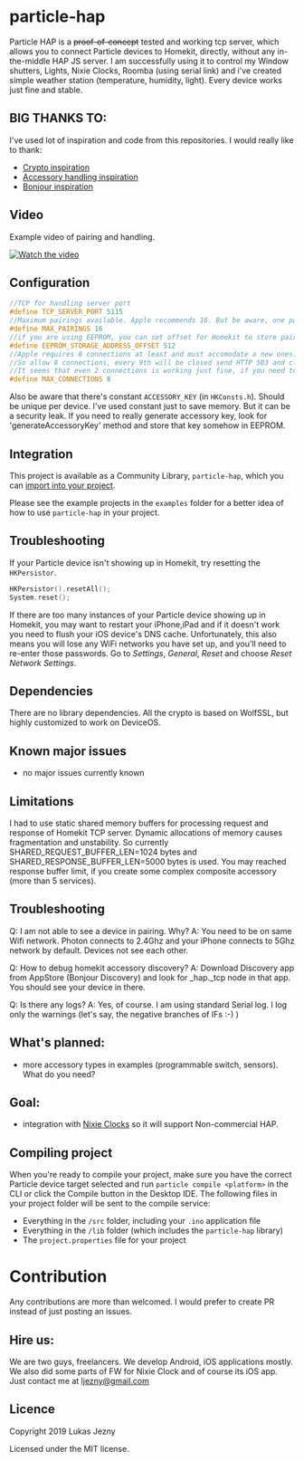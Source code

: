 # particle-hap

Particle HAP is a ~~proof-of-concept~~ tested and working tcp server, which allows you to connect Particle devices to Homekit, directly, without any in-the-middle HAP JS server.
I am successfully using it to control my Window shutters, Lights, Nixie Clocks, Roomba (using serial link) and i've created simple weather station (temperature, humidity, light). Every device works just fine and stable.

## BIG THANKS TO:
I've used lot of inspiration and code from this repositories. I would really like to thank:

- [Crypto inspiration](https://github.com/maximkulkin/esp-homekit-demo)
- [Accessory handling inspiration](https://github.com/etwmc/Personal-HomeKit-HAP)
- [Bonjour inspiration](https://github.com/moflo/homekit-particle)

## Video

Example video of pairing and handling.

[![Watch the video](https://img.youtube.com/vi/jLw-PZ73Wlw/hqdefault.jpg)](https://youtu.be/jLw-PZ73Wlw)

## Configuration

```cpp
//TCP for handling server port
#define TCP_SERVER_PORT 5115
//Maximum pairings available. Apple recommends 16. But be aware, one pairing needs (36+32)B of your EEPROM
#define MAX_PAIRINGS 16
//if you are using EEPROM, you can set offset for Homekit to store pairings
#define EEPROM_STORAGE_ADDRESS_OFFSET 512
//Apple requires 8 connections at least and must accomodate a new ones. Photon can handle up to 10 connections, but one is cloud connection.
//So allow 8 connections, every 9th will be closed send HTTP 503 and closed.
//It seems that even 2 connections is working just fine, if you need to use sockets for something else.
#define MAX_CONNECTIONS 8

```

Also be aware that there's constant `ACCESSORY_KEY` (in `HKConsts.h`). Should be unique per device. I've used constant just to save memory. But it can be a security leak. If you need to really generate accessory key, look for 'generateAccessoryKey' method and store that key somehow in EEPROM.

## Integration

This project is available as a Community Library, `particle-hap`, which you can [import into your project](https://docs.particle.io/tutorials/device-os/libraries/#using-libraries).

Please see the example projects in the `examples` folder for a better idea of how to use `particle-hap` in your project.

## Troubleshooting

If your Particle device isn't showing up in Homekit, try resetting the `HKPersistor`.

```cpp
HKPersistor().resetAll();
System.reset();
```

If there are too many instances of your Particle device showing up in Homekit, you may want to restart your iPhone,iPad and if it doesn't work you need to flush your iOS device's DNS cache. Unfortunately, this also means you will lose any WiFi networks you have set up, and you'll need to re-enter those passwords. Go to _Settings_, _General_, _Reset_ and choose _Reset Network Settings_.

## Dependencies
There are no library dependencies. All the crypto is based on WolfSSL, but highly customized to work on DeviceOS.

## Known major issues
- no major issues currently known

## Limitations
I had to use static shared memory buffers for processing request and response of Homekit TCP server. Dynamic allocations of memory causes fragmentation and unstability. So currently SHARED_REQUEST_BUFFER_LEN=1024 bytes and SHARED_RESPONSE_BUFFER_LEN=5000 bytes is used. You may reached response buffer limit, if you create some complex composite accessory (more than 5 services).

## Troubleshooting
Q: I am not able to see a device in pairing. Why?
A: You need to be on same Wifi network. Photon connects to 2.4Ghz and your iPhone connects to 5Ghz network by default. Devices not see each other.

Q: How to debug homekit accessory discovery?
A: Download Discovery app from AppStore (Bonjour Discovery) and look for _hap._tcp node in that app. You should see your device in there.

Q: Is there any logs?
A: Yes, of course. I am using standard Serial log. I log only the warnings (let's say, the negative branches of IFs :-) )

## What's planned:
- more accessory types in examples (programmable switch, sensors). What do you need?

## Goal:
- integration with [Nixie Clocks](https://www.daliborfarny.com) so it will support Non-commercial HAP.

## Compiling project
When you're ready to compile your project, make sure you have the correct Particle device target selected and run `particle compile <platform>` in the CLI or click the Compile button in the Desktop IDE. The following files in your project folder will be sent to the compile service:

- Everything in the `/src` folder, including your `.ino` application file
- Everything in the `/lib` folder (which includes the `particle-hap` library)
- The `project.properties` file for your project

# Contribution
Any contributions are more than welcomed. I would prefer to create PR instead of just posting an issues.

## Hire us:
We are two guys, freelancers. We develop Android, iOS applications mostly. We also did some parts of FW for Nixie Clock and of course its iOS app.
Just contact me at [ljezny@gmail.com](mailto:ljezny@gmail.com)

## Licence
Copyright 2019 Lukas Jezny

Licensed under the MIT license.
